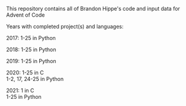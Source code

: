 This repository contains all of Brandon Hippe's code and input data for Advent of Code

Years with completed project(s) and languages:

2017: 1-25 in Python

2018: 1-25 in Python

2019: 1-25 in Python

2020: 1-25 in C\
      1-2, 17, 24-25 in Python

2021: 1 in C\
      1-25 in Python

